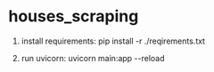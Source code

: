 # houses_scraping

1) install requirements:  pip install -r ./reqirements.txt

2) run uvicorn: uvicorn main:app --reload